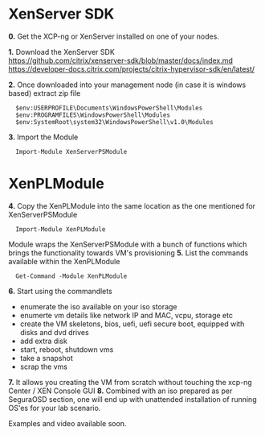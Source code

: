 # XenServer SDK

**0.** Get the XCP-ng or XenServer installed on one of your nodes.<br>

**1.** Download the XenServer SDK<br>
https://github.com/citrix/xenserver-sdk/blob/master/docs/index.md<br>
https://developer-docs.citrix.com/projects/citrix-hypervisor-sdk/en/latest/<br>

**2.** Once downloaded into your management node (in case it is windows based) extract zip file<br>
```
  $env:USERPROFILE\Documents\WindowsPowerShell\Modules
  $env:PROGRAMFILES\WindowsPowerShell\Modules
  $env:SystemRoot\system32\WindowsPowerShell\v1.0\Modules
```
**3.** Import the Module
```
  Import-Module XenServerPSModule
```
# XenPLModule

**4.** Copy the XenPLModule into the same location as the one mentioned for XenServerPSModule
```
  Import-Module XenPLModule
```
Module wraps the XenServerPSModule with a bunch of functions which brings the functionality towards VM's provisioning 
**5.** List the commands available within the XenPLModule
```
  Get-Command -Module XenPLModule
```
**6.** Start using the commandlets
  - enumerate the iso available on your iso storage
  - enumerte vm details like network IP and MAC, vcpu, storage etc
  - create the VM skeletons, bios, uefi, uefi secure boot, equipped with disks and dvd drives
  - add extra disk
  - start, reboot, shutdown vms
  - take a snapshot
  - scrap the vms

**7.** It allows you creating the VM from scratch without touching the xcp-ng Center / XEN Console GUI
**8.** Combined with an iso prepared as per SeguraOSD section, one will end up with unattended installation of running OS'es for your lab scenario.

Examples and video available soon.
